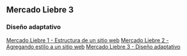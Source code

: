 ## Mercado Liebre 3
### Diseño adaptativo
[Mercado Liebre 1 - Estructura de un sitio web](https://github.com/GermanGut/Mercado-Liebre-1.git)
[Mercado Liebre 2 - Agregando estilo a un sitio web](https://github.com/GermanGut/Mercado-Liebre-1.git)
[Mercado Liebre 3 - Diseño adaptativo](https://github.com/GermanGut/Mercado-Liebre-3.git)


